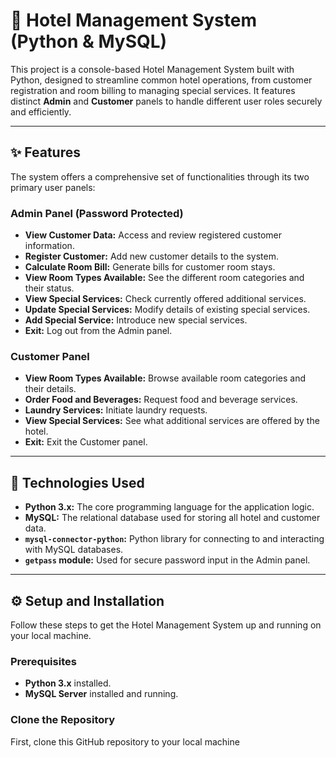 # 🏨 Hotel Management System (Python & MySQL)

This project is a console-based Hotel Management System built with Python, designed to streamline common hotel operations, from customer registration and room billing to managing special services. It features distinct **Admin** and **Customer** panels to handle different user roles securely and efficiently.

---

## ✨ Features

The system offers a comprehensive set of functionalities through its two primary user panels:

### Admin Panel (Password Protected)
* **View Customer Data:** Access and review registered customer information.
* **Register Customer:** Add new customer details to the system.
* **Calculate Room Bill:** Generate bills for customer room stays.
* **View Room Types Available:** See the different room categories and their status.
* **View Special Services:** Check currently offered additional services.
* **Update Special Services:** Modify details of existing special services.
* **Add Special Service:** Introduce new special services.
* **Exit:** Log out from the Admin panel.

### Customer Panel
* **View Room Types Available:** Browse available room categories and their details.
* **Order Food and Beverages:** Request food and beverage services.
* **Laundry Services:** Initiate laundry requests.
* **View Special Services:** See what additional services are offered by the hotel.
* **Exit:** Exit the Customer panel.

---

## 🚀 Technologies Used

* **Python 3.x:** The core programming language for the application logic.
* **MySQL:** The relational database used for storing all hotel and customer data.
* **`mysql-connector-python`:** Python library for connecting to and interacting with MySQL databases.
* **`getpass` module:** Used for secure password input in the Admin panel.

---

## ⚙️ Setup and Installation

Follow these steps to get the Hotel Management System up and running on your local machine.

### Prerequisites

* **Python 3.x** installed.
* **MySQL Server** installed and running.

### Clone the Repository

First, clone this GitHub repository to your local machine
